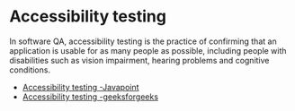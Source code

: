 # Accessibility testing

In software QA, accessibility testing is the practice of confirming that an application is usable for as many people as possible, including people with disabilities such as vision impairment, hearing problems and cognitive conditions.

- [Accessibility testing -Javapoint](https://www.javatpoint.com/accessibility-testing)
- [Accessibility testing -geeksforgeeks](https://www.geeksforgeeks.org/software-testing-accessibility-testing/)
